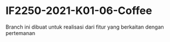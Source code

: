 # IF2250-2021-K01-06-Coffee
Branch ini dibuat untuk realisasi dari fitur yang berkaitan dengan pertemanan

